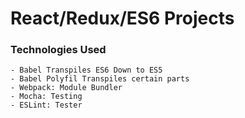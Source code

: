 # React/Redux/ES6 Projects



### Technologies Used
    - Babel Transpiles ES6 Down to ES5
    - Babel Polyfil Transpiles certain parts
    - Webpack: Module Bundler
    - Mocha: Testing
    - ESLint: Tester
